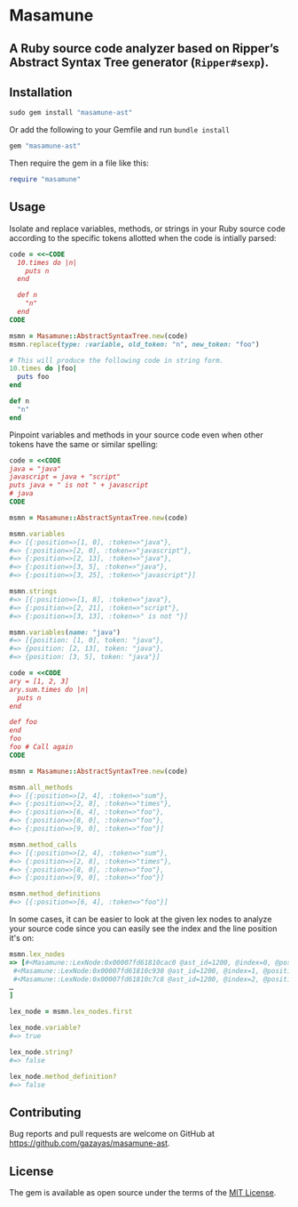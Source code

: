 # Masamune

## A Ruby source code analyzer based on Ripper’s Abstract Syntax Tree generator (`Ripper#sexp`).

## Installation

```ruby
sudo gem install "masamune-ast"
```

Or add the following to your Gemfile and run `bundle install`
```ruby
gem "masamune-ast"
```

Then require the gem in a file like this:
```ruby
require "masamune"
```

## Usage

Isolate and replace variables, methods, or strings in your Ruby source code according to the specific tokens allotted when the code is intially parsed:
```ruby
code = <<~CODE
  10.times do |n|
    puts n
  end

  def n
    "n"
  end
CODE

msmn = Masamune::AbstractSyntaxTree.new(code)
msmn.replace(type: :variable, old_token: "n", new_token: "foo")

# This will produce the following code in string form.
10.times do |foo|
  puts foo
end

def n
  "n"
end
```

Pinpoint variables and methods in your source code even when other tokens have the same or similar spelling:
```ruby
code = <<CODE
java = "java"
javascript = java + "script"
puts java + " is not " + javascript
# java
CODE

msmn = Masamune::AbstractSyntaxTree.new(code)

msmn.variables
#=> [{:position=>[1, 0], :token=>"java"},
#=> {:position=>[2, 0], :token=>"javascript"},
#=> {:position=>[2, 13], :token=>"java"},
#=> {:position=>[3, 5], :token=>"java"},
#=> {:position=>[3, 25], :token=>"javascript"}]

msmn.strings
#=> [{:position=>[1, 8], :token=>"java"},
#=> {:position=>[2, 21], :token=>"script"},
#=> {:position=>[3, 13], :token=>" is not "}]

msmn.variables(name: "java")
#=> [{position: [1, 0], token: "java"},
#=> {position: [2, 13], token: "java"},
#=> {position: [3, 5], token: "java"}]

code = <<CODE
ary = [1, 2, 3]
ary.sum.times do |n|
  puts n
end

def foo
end
foo
foo # Call again
CODE

msmn = Masamune::AbstractSyntaxTree.new(code)

msmn.all_methods
#=> [{:position=>[2, 4], :token=>"sum"},
#=> {:position=>[2, 8], :token=>"times"},
#=> {:position=>[6, 4], :token=>"foo"},
#=> {:position=>[8, 0], :token=>"foo"},
#=> {:position=>[9, 0], :token=>"foo"}]

msmn.method_calls
#=> [{:position=>[2, 4], :token=>"sum"},
#=> {:position=>[2, 8], :token=>"times"},
#=> {:position=>[8, 0], :token=>"foo"},
#=> {:position=>[9, 0], :token=>"foo"}]

msmn.method_definitions
#=> [{:position=>[6, 4], :token=>"foo"}]
```

In some cases, it can be easier to look at the given lex nodes to analyze your source code since you can easily see the index and the line position it's on:
```ruby
msmn.lex_nodes
=> [#<Masamune::LexNode:0x00007fd61810cac0 @ast_id=1200, @index=0, @position=[1, 0], @state=CMDARG, @token="java", @type=:ident>,
 #<Masamune::LexNode:0x00007fd61810c930 @ast_id=1200, @index=1, @position=[1, 4], @state=CMDARG, @token=" ", @type=:sp>,
 #<Masamune::LexNode:0x00007fd61810c7c8 @ast_id=1200, @index=2, @position=[1, 5], @state=BEG, @token="=", @type=:op>,
…
]

lex_node = msmn.lex_nodes.first

lex_node.variable?
#=> true

lex_node.string?
#=> false

lex_node.method_definition?
#=> false
```

## Contributing

Bug reports and pull requests are welcome on GitHub at https://github.com/gazayas/masamune-ast.

## License

The gem is available as open source under the terms of the [MIT License](https://opensource.org/licenses/MIT).

